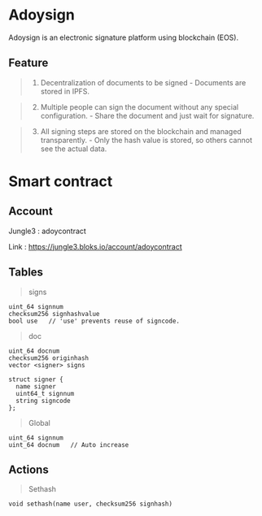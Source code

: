 # Adoysign
Adoysign is an electronic signature platform using blockchain (EOS).

## Feature
> 1. Decentralization of documents to be signed - Documents are stored in IPFS.

> 2. Multiple people can sign the document without any special configuration. - Share the document and just wait for signature.

> 3. All signing steps are stored on the blockchain and managed transparently. -  Only the hash value is stored, so others cannot see the actual data.



Smart contract 
=================
Account
----- 
Jungle3 : adoycontract

Link : https://jungle3.bloks.io/account/adoycontract


## Tables
> signs
```
uint_64 signnum
checksum256 signhashvalue
bool use   // 'use' prevents reuse of signcode.
```
> doc
```
uint_64 docnum
checksum256 originhash
vector <signer> signs

struct signer {
  name signer
  uint64_t signnum
  string signcode
};

```
  
> Global  
```
uint_64 signnum
uint_64 docnum   // Auto increase
```
 
## Actions
> Sethash
```
void sethash(name user, checksum256 signhash)


```

